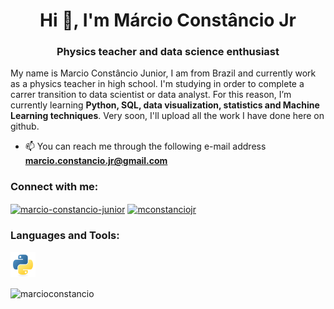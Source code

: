 <h1 align="center">Hi 👋, I'm Márcio Constâncio Jr</h1>
<h3 align="center">Physics teacher and data science enthusiast</h3>

My name is Marcio Constâncio Junior, I am from Brazil and currently work as a physics teacher in high school. I'm studying in order to complete a carrer transition to data scientist or data analyst. For this reason, I’m currently learning **Python, SQL, data visualization, statistics and Machine Learning techniques**. 
Very soon, I'll upload all the work I have done here on github. 
- 📫 You can reach me through the following e-mail address **marcio.constancio.jr@gmail.com**

<h3 align="left">Connect with me:</h3>
<p align="left">
<a href="https://linkedin.com/in/marcio-constancio-junior" target="blank"><img align="center" src="https://raw.githubusercontent.com/rahuldkjain/github-profile-readme-generator/master/src/images/icons/Social/linked-in-alt.svg" alt="marcio-constancio-junior" height="30" width="40" /></a>
<a href="https://kaggle.com/mconstanciojr" target="blank"><img align="center" src="https://raw.githubusercontent.com/rahuldkjain/github-profile-readme-generator/master/src/images/icons/Social/kaggle.svg" alt="mconstanciojr" height="30" width="40" /></a>
</p>

<h3 align="left">Languages and Tools:</h3>
<p align="left"> <a href="https://www.python.org" target="_blank" rel="noreferrer"> <img src="https://raw.githubusercontent.com/devicons/devicon/master/icons/python/python-original.svg" alt="python" width="40" height="40"/> </a> </p>

<p><img align="center" src="https://github-readme-stats.vercel.app/api/top-langs?username=marcioconstancio&show_icons=true&locale=en&layout=compact" alt="marcioconstancio" /></p>


<!--
**MarcioConstancio/MarcioConstancio** is a ✨ _special_ ✨ repository because its `README.md` (this file) appears on your GitHub profile.




Here are some ideas to get you started:

- 🔭 I’m currently working on ...
- 🌱 I’m currently learning ...
- 👯 I’m looking to collaborate on ...
- 🤔 I’m looking for help with ...
- 💬 Ask me about ...
- 📫 How to reach me: ...
- 😄 Pronouns: ...
- ⚡ Fun fact: ...
-->
